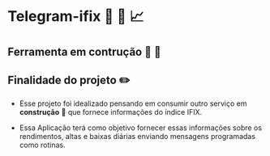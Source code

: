 # Telegram-ifix :robot: :speech_balloon: :chart_with_upwards_trend:


## Ferramenta em contrução :construction_worker: :construction:

## Finalidade do projeto :pencil2:

- Esse projeto foi idealizado pensando em consumir outro serviço em **construção** :construction: que fornece informações do índice IFIX.

- Essa Aplicação terá como objetivo fornecer essas informações sobre os rendimentos, altas e baixas diárias enviando mensagens programadas como rotinas. 
